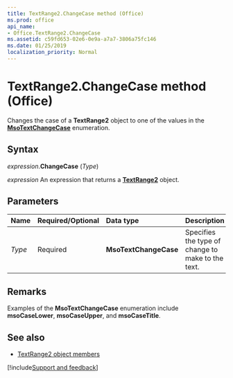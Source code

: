 ```yaml
---
title: TextRange2.ChangeCase method (Office)
ms.prod: office
api_name:
- Office.TextRange2.ChangeCase
ms.assetid: c59fd653-02e6-0e9a-a7a7-3806a75fc146
ms.date: 01/25/2019
localization_priority: Normal
---
```



# TextRange2.ChangeCase method (Office)

Changes the case of a **TextRange2** object to one of the values in the **[MsoTextChangeCase](office.msotextchangecase.md)** enumeration.


## Syntax

_expression_.**ChangeCase** (_Type_)

_expression_ An expression that returns a **[TextRange2](Office.TextRange2.md)** object.


## Parameters

|Name|Required/Optional|Data type|Description|
|:-----|:-----|:-----|:-----|
| _Type_|Required|**MsoTextChangeCase**|Specifies the type of change to make to the text.|

## Remarks

Examples of the **MsoTextChangeCase** enumeration include **msoCaseLower**, **msoCaseUpper**, and **msoCaseTitle**.


## See also

- [TextRange2 object members](overview/Library-Reference/textrange2-members-office.md)



[!include[Support and feedback](~/includes/feedback-boilerplate.md)]
